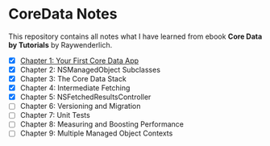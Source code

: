 # CoreData Notes
This repository contains all notes what I have learned from ebook **Core Data by Tutorials** by Raywenderlich.

-   [x] [Chapter 1: Your First Core Data App](./Notes/Chapter1.md)
-   [x] Chapter 2: NSManagedObject Subclasses
-   [x] Chapter 3: The Core Data Stack
-   [x] Chapter 4: Intermediate Fetching
-   [x] Chapter 5: NSFetchedResultsController
-   [ ] Chapter 6: Versioning and Migration
-   [ ] Chapter 7: Unit Tests
-   [ ] Chapter 8: Measuring and Boosting Performance
-   [ ] Chapter 9: Multiple Managed Object Contexts
